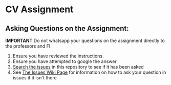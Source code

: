 # CV Assignment
## Asking Questions on the Assignment: 
**IMPORTANT**  Do not whatsapp your questions on the assignment directly to the professors and FI.

1.  Ensure you have reviewed the instructions.
2.  Ensure you have attempted to google the answer
3.  [Search the issues](/issues) in this repository to see if it has been asked
4.  See [The Issues Wiki Page](wiki/Asking-for-Help-on-the-Forms-Assignment) for information on how to ask your question in issues if it isn't there
